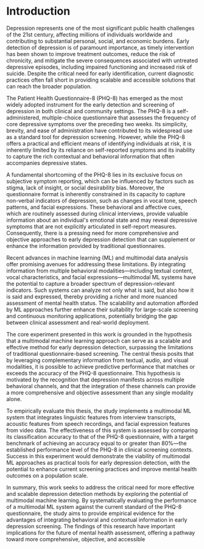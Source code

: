 # Introduction

Depression represents one of the most significant public health challenges of the 21st century, affecting millions of individuals worldwide and contributing to substantial personal, social, and economic burdens. Early detection of depression is of paramount importance, as timely intervention has been shown to improve treatment outcomes, reduce the risk of chronicity, and mitigate the severe consequences associated with untreated depressive episodes, including impaired functioning and increased risk of suicide. Despite the critical need for early identification, current diagnostic practices often fall short in providing scalable and accessible solutions that can reach the broader population.

The Patient Health Questionnaire-8 (PHQ-8) has emerged as the most widely adopted instrument for the early detection and screening of depression in both clinical and community settings. The PHQ-8 is a self-administered, multiple-choice questionnaire that assesses the frequency of core depressive symptoms over the preceding two weeks. Its simplicity, brevity, and ease of administration have contributed to its widespread use as a standard tool for depression screening. However, while the PHQ-8 offers a practical and efficient means of identifying individuals at risk, it is inherently limited by its reliance on self-reported symptoms and its inability to capture the rich contextual and behavioral information that often accompanies depressive states.

A fundamental shortcoming of the PHQ-8 lies in its exclusive focus on subjective symptom reporting, which can be influenced by factors such as stigma, lack of insight, or social desirability bias. Moreover, the questionnaire format is inherently constrained in its capacity to capture non-verbal indicators of depression, such as changes in vocal tone, speech patterns, and facial expressions. These behavioral and affective cues, which are routinely assessed during clinical interviews, provide valuable information about an individual's emotional state and may reveal depressive symptoms that are not explicitly articulated in self-report measures. Consequently, there is a pressing need for more comprehensive and objective approaches to early depression detection that can supplement or enhance the information provided by traditional questionnaires.

Recent advances in machine learning (ML) and multimodal data analysis offer promising avenues for addressing these limitations. By integrating information from multiple behavioral modalities—including textual content, vocal characteristics, and facial expressions—multimodal ML systems have the potential to capture a broader spectrum of depression-relevant indicators. Such systems can analyze not only what is said, but also how it is said and expressed, thereby providing a richer and more nuanced assessment of mental health status. The scalability and automation afforded by ML approaches further enhance their suitability for large-scale screening and continuous monitoring applications, potentially bridging the gap between clinical assessment and real-world deployment.

The core experiment presented in this work is grounded in the hypothesis that a multimodal machine learning approach can serve as a scalable and effective method for early depression detection, surpassing the limitations of traditional questionnaire-based screening. The central thesis posits that by leveraging complementary information from textual, audio, and visual modalities, it is possible to achieve predictive performance that matches or exceeds the accuracy of the PHQ-8 questionnaire. This hypothesis is motivated by the recognition that depression manifests across multiple behavioral channels, and that the integration of these channels can provide a more comprehensive and objective assessment than any single modality alone.

To empirically evaluate this thesis, the study implements a multimodal ML system that integrates linguistic features from interview transcripts, acoustic features from speech recordings, and facial expression features from video data. The effectiveness of this system is assessed by comparing its classification accuracy to that of the PHQ-8 questionnaire, with a target benchmark of achieving an accuracy equal to or greater than 80%—the established performance level of the PHQ-8 in clinical screening contexts. Success in this experiment would demonstrate the viability of multimodal ML approaches as practical tools for early depression detection, with the potential to enhance current screening practices and improve mental health outcomes on a population scale.

In summary, this work seeks to address the critical need for more effective and scalable depression detection methods by exploring the potential of multimodal machine learning. By systematically evaluating the performance of a multimodal ML system against the current standard of the PHQ-8 questionnaire, the study aims to provide empirical evidence for the advantages of integrating behavioral and contextual information in early depression screening. The findings of this research have important implications for the future of mental health assessment, offering a pathway toward more comprehensive, objective, and accessible
